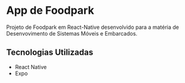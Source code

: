 # App de Foodpark

Projeto de Foodpark em React-Native desenvolvido para a matéria de Desenvovimento de Sistemas Móveis e Embarcados.

## Tecnologias Utilizadas

* React Native
* Expo
